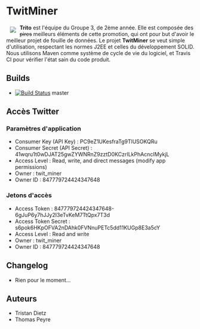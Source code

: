 # TwitMiner

<a href="https://github.com/GeeksdelaCave/aidons-les-fermiers"><img src="https://informaix.com/ressources/dromedary-looking-right-2.png" align="left" hspace="10" vspace="6" /></a>

**Trito** est l'équipe du Groupe 3, de 2ème année. Elle est composée des <del>pires</del> meilleurs éléments de cette
promotion, qui ont pour but d'avoir le meilleur projet de fouille de données. Le projet **TwitMiner** se veut
simple d'utilisation, respectant les normes J2EE et celles du développement SOLID. Nous utilisons Maven comme système de
cycle de vie du logiciel, et Travis CI pour vérifier l'état sain du code produit.

## Builds

- [![Build Status](https://travis-ci.org/GeeksdelaCave/TwitMiner.svg?branch=master)](https://travis-ci.org/GeeksdelaCave/TwitMiner) master

## Accès Twitter

### Paramètres d'application

- Consumer Key (API Key) : PC9eZ1UKesfraTg9TlUSOKQRu
- Consumer Secret (API Secret) : 41wqru1t0wDJAT25gwZYWNRnZ9zztD0KCzrILkPhAcncIMykjL
- Access Level : Read, write, and direct messages (modify app permissions)
- Owner : twit_miner
- Owner ID : 847779724424347648

### Jetons d'accès

- Access Token : 847779724424347648-6gJuP6y7hJJy2I3eTvKeM7TtQpx7T3d
- Access Token Secret : s6pok6HKpOFVA2nDAhk0FVNnuPETc5dd11KUGp8E3a5cY
- Access Level : Read and write
- Owner : twit_miner
- Owner ID : 847779724424347648

## Changelog

- Rien pour le moment...

## Auteurs

- Tristan Dietz
- Thomas Peyre
